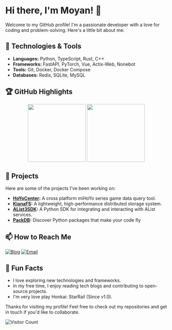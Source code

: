 # Hi there, I'm Moyan! 👋

Welcome to my GitHub profile! I'm a passionate developer with a love for coding and problem-solving. Here's a little bit about me:

## 🔧 Technologies & Tools

- **Languages:** Python, TypeScript, Rust, C++
- **Frameworks:** FastAPI, PyTorch, Vue, Actix-Web, Nonebot
- **Tools:** Git, Docker, Docker Compose
- **Databases:** Redis, SQLite, MySQL

## 🏆 GitHub Highlights

<div align="center">
  <img height="180em" src="https://github-readme-stats.vercel.app/api?username=moyanj&show_icons=true&theme=nightowl&include_all_commits=true&count_private=true"/>
  <img height="180em" src="https://github-readme-stats.vercel.app/api/top-langs/?username=moyanj&layout=compact&theme=nightowl&hide=html,jupyter%20notebook"/>
</div>

## 🚀 Projects

Here are some of the projects I've been working on:

- **[HoYoCenter](https://github.com/moyanj/HoYoCenter):** A cross platform miHoYo series game data query tool.
- **[KianaFS](https://github.com/moyanj/KianaFS):** A lightweight, high-performance distributed storage system.
- **[AList3SDK](https://github.com/moyanj/AList3SDK):** A Python SDK for integrating and interacting with AList services.
- **[PackDB](https://github.com/moyanj/PackDB):** Discover Python packages that make your code fly

## 📫 How to Reach Me

[![Blog](https://img.shields.io/badge/🧠_Tech_Blog-FF7139?style=flat-square)](https://blog.moyanjdc.top/)
[![Email](https://img.shields.io/badge/📧_moyan@moyanjdc.top-EA4335?style=flat-square&logo=gmail)](mailto:moyan@moyanjdc.top)

## 🌟 Fun Facts

- I love exploring new technologies and frameworks.
- In my free time, I enjoy reading tech blogs and contributing to open-source projects.
- I'm very love play Honkai: StarRail (Since v1.0).

Thanks for visiting my profile! Feel free to check out my repositories and get in touch if you'd like to collaborate.

![Visitor Count](https://count.littlebell.top/@moyanjdc?name=moyanjdc&theme=green)
